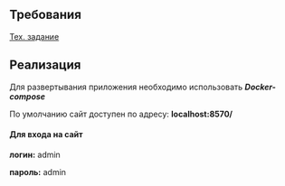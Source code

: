 ## Требования

[Тех. задание](test%20CFML.pdf)


## Реализация

Для развертывания приложения необходимо использовать ***Docker-compose***


По умолчанию сайт доступен по адресу: **localhost:8570/**

#### Для входа на сайт

**логин:** admin 

**пароль:** admin
